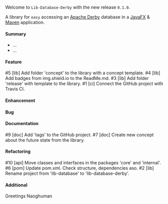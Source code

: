 Welcome to `Lib-Database-Derby` with the new release `0.1.0`.

A library for `easy` accessing an [Apache Derby] database in a [JavaFX] &amp; [Maven] application.



#### Summary
* ...
* ...



#### Feature
#5 [lib] Add folder 'concept' to the library with a concept template.
#4 [lib] Add badges from img.shield.io to the ReadMe.md.
#3 [lib] Add folder 'release' with template to the library.
#1 [ci] Connect the GitHub project with Travis CI.



#### Enhancement



#### Bug



#### Documentation
#9 [doc] Add 'tags' to the GitHub project.
#7 [doc] Create new concept about the future state from the library.



#### Refactoring
#10 [api] Move classes and interfaces in the packages 'core' and 'internal'.
#6 [pom] Update pom.xml. Check structure, dependencies aso.
#2 [lib] Rename project from 'lib-database' to 'lib-database-derby'.



#### Additional



Greetings
Naoghuman



[//]: # (Issues which will be integrated in this release)



[//]: # (Links)
[Apache Derby]:http://db.apache.org/derby/
[JavaFX]:http://docs.oracle.com/javase/8/javase-clienttechnologies.htm
[Maven]:http://maven.apache.org/
